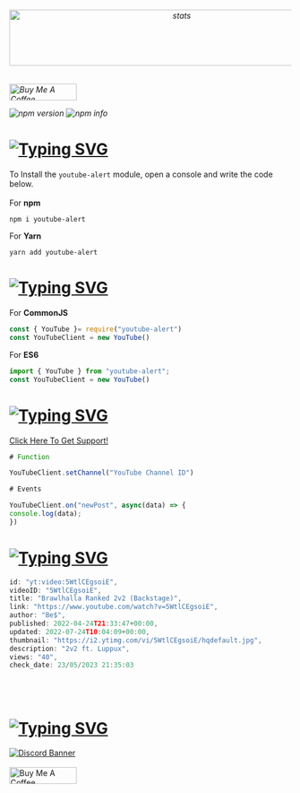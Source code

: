 <h6 align="center">
<img src="https://cdn.discordapp.com/attachments/950167988127006821/1110598263347884162/coollogo_com-174521095.png" width="600px" height="100px" alt="stats" align="center">
<h6/>

<a href="https://www.buymeacoffee.com/beykant" target="_blank"><img src="https://cdn.buymeacoffee.com/buttons/v2/default-yellow.png" width="120px" height="30px" alt="Buy Me A Coffee"></a>

![npm version](https://img.shields.io/npm/v/youtube-alert?color=red&label=npm%20i%20youtube-alert)
![npm info](https://img.shields.io/npm/dw/youtube-alert?color=red)


# [![Typing SVG](https://readme-typing-svg.herokuapp.com?font=Fira+Code&pause=1000&color=FF0000&repeat=false&width=435&lines=%E2%9D%94+How+To+Install%3F)](#)

To Install the `youtube-alert` module, open a console and write the code below.
<br> </br>
For **npm**
```console
npm i youtube-alert
```

For **Yarn**
```console
yarn add youtube-alert
```

# [![Typing SVG](https://readme-typing-svg.herokuapp.com?font=Fira+Code&pause=1000&color=00EDFF&repeat=false&width=435&lines=%F0%9F%8E%AF+Describing)](#)

For **CommonJS**
```javascript
const { YouTube }= require("youtube-alert")
const YouTubeClient = new YouTube()
```

For **ES6**
```javascript
import { YouTube } from "youtube-alert";
const YouTubeClient = new YouTube()
```

# [![Typing SVG](https://readme-typing-svg.herokuapp.com?font=Fira+Code&pause=1000&color=blue&repeat=false&width=435&lines=✨+Functions+And+Events)](#)

<a href="https://discord.gg/luppux" target="_blank">Click Here To Get Support!</a>
```javascript
# Function

YouTubeClient.setChannel("YouTube Channel ID")

# Events

YouTubeClient.on("newPost", async(data) => {
console.log(data);
})
```

# [![Typing SVG](https://readme-typing-svg.herokuapp.com?font=Fira+Code&pause=1000&color=blue&repeat=false&width=435&lines=🪄+Example+Return)](#)
```js
id: "yt:video:5WtlCEgsoiE",
videoID: "5WtlCEgsoiE",
title: "Brawlhalla Ranked 2v2 (Backstage)",
link: "https://www.youtube.com/watch?v=5WtlCEgsoiE",
author: "Be$",
published: 2022-04-24T21:33:47+00:00,
updated: 2022-07-24T10:04:09+00:00,
thumbnail: "https://i2.ytimg.com/vi/5WtlCEgsoiE/hqdefault.jpg",
description: "2v2 ft. Luppux",
views: "40",
check_date: 23/05/2023 21:35:03
```

<br> <br/>
# [![Typing SVG](https://readme-typing-svg.herokuapp.com?font=Fira+Code&pause=1000&color=9D06E6&repeat=false&width=435&lines=Support+%26+Donate)](#)

[![Discord Banner](https://api.weblutions.com/discord/invite/luppux/)](https://discord.gg/luppux)
<br> </br>
<a href="https://www.buymeacoffee.com/beykant" target="_blank"><img src="https://cdn.buymeacoffee.com/buttons/v2/default-yellow.png" width="120px" height="30px" alt="Buy Me A Coffee"></a>